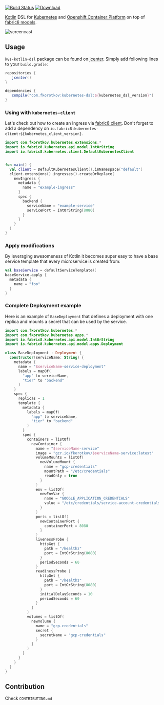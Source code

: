 [![Build Status](https://travis-ci.org/fkorotkov/k8s-kotlin-dsl.svg?branch=master)](https://travis-ci.org/fkorotkov/k8s-kotlin-dsl)
[![Download](https://api.bintray.com/packages/fkorotkov/maven/k8s-kotlin-dsl/images/download.svg) ](https://bintray.com/fkorotkov/maven/k8s-kotlin-dsl/_latestVersion)

[Kotlin](https://kotlinlang.org) DSL for [Kubernetes](https://kubernetes.io/) and [Openshift Container Platform](https://www.openshift.com/container-platform/) on top of [fabric8 models](https://github.com/fabric8io/kubernetes-model).

![screencast](demo.gif)

## Usage

`k8s-kotlin-dsl` package can be found on [jcenter](https://bintray.com/bintray/jcenter?filterByPkgName=k8s-kotlin-dsl). Simply add following lines to your `build.gradle`:
 
 ```groovy
repositories {
    jcenter()
} 
 
dependencies {
    compile("com.fkorotkov:kubernetes-dsl:${kubernetes_dsl_version}")
}
```

### Using with `kubernetes-client`

Let's check out how to create an Ingress via [fabric8 client](https://github.com/fabric8io/kubernetes-client). Don't forget to add a dependency on `io.fabric8:kubernetes-client:${kubernetes_client_version}`.

```kotlin
import com.fkorotkov.kubernetes.extensions.*
import io.fabric8.kubernetes.api.model.IntOrString
import io.fabric8.kubernetes.client.DefaultKubernetesClient


fun main() {
  val client = DefaultKubernetesClient().inNamespace("default")
  client.extensions().ingresses().createOrReplace(
    newIngress {
      metadata {
        name = "example-ingress"
      }
      spec {
        backend {
          serviceName = "example-service"
          servicePort = IntOrString(8080)
        }
      }
    }
  )
}
```

### Apply modifications

By leveraging awesomeness of Kotlin it becomes super easy to have a base service template that every microservice is created from:
 
```kotlin
val baseService = defaultServiceTemplate()
baseService.apply {
  metadata {
    name = "foo"
  }
}
```

### Complete Deployment example

Here is an example of `BaseDeployment` that defines a deployment with one replica and mounts a secret that can be used by the service.

```kotlin
import com.fkorotkov.kubernetes.*
import com.fkorotkov.kubernetes.apps.*
import io.fabric8.kubernetes.api.model.IntOrString
import io.fabric8.kubernetes.api.model.apps.Deployment

class BaseDeployment : Deployment {
  constructor(serviceName: String) {
    metadata {
      name = "$serviceName-service-deployment"
      labels = mapOf(
        "app" to serviceName,
        "tier" to "backend"
      )
    }
    spec {
      replicas = 1
      template {
        metadata {
          labels = mapOf(
            "app" to serviceName,
            "tier" to "backend"
          )
        }
        spec {
          containers = listOf(
            newContainer {
              name = "$serviceName-service"
              image = "gcr.io/fkorotkov/$serviceName-service:latest"
              volumeMounts = listOf(
                newVolumeMount {
                  name = "gcp-credentials"
                  mountPath = "/etc/credentials"
                  readOnly = true
                }
              )
              env = listOf(
                newEnvVar {
                  name = "GOOGLE_APPLICATION_CREDENTIALS"
                  value = "/etc/credentials/service-account-credentials.json"
                }
              )
              ports = listOf(
                newContainerPort {
                  containerPort = 8080
                }
              )
              livenessProbe {
                httpGet {
                  path = "/healthz"
                  port = IntOrString(8080)
                }
                periodSeconds = 60
              }
              readinessProbe {
                httpGet {
                  path = "/healthz"
                  port = IntOrString(8080)
                }
                initialDelaySeconds = 10
                periodSeconds = 60
              }
            }
          )
          volumes = listOf(
            newVolume {
              name = "gcp-credentials"
              secret {
                secretName = "gcp-credentials"
              }
            }
          )
        }
      }
    }
  }
}
```

## Contribution

Check `CONTRIBUTING.md`
